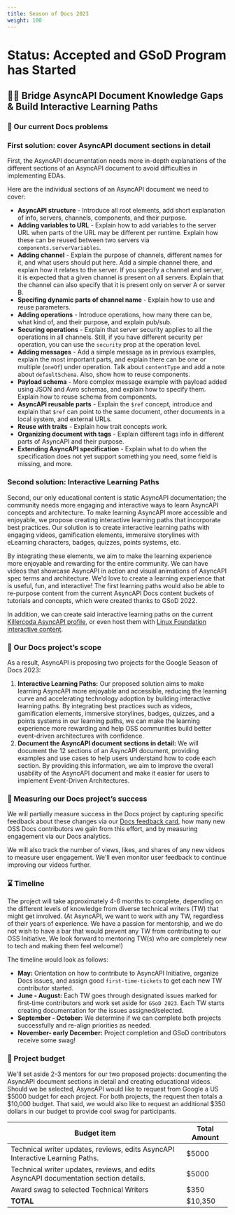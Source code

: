 ```yaml
---
title: Season of Docs 2023
weight: 100
---
```


# Status: Accepted and GSoD Program has Started

## 🙌🏾  Bridge AsyncAPI Document Knowledge Gaps & Build Interactive Learning Paths

### 🔎 Our current Docs problems
### First solution: cover AsyncAPI document sections in detail
First, the AsyncAPI documentation needs more in-depth explanations of the different sections of an AsyncAPI document to avoid difficulties in implementing EDAs. 

Here are the individual sections of an AsyncAPI document we need to cover:
- **AsyncAPI structure** - Introduce all root elements, add short explanation of info, servers, channels, components, and their purpose.
- **Adding variables to URL** - Explain how to add variables to the server URL when parts of the URL may be different per runtime. Explain how these can be reused between two servers via `components.serverVariables`.
- **Adding channel** - Explain the purpose of channels, different names for it, and what users should put here. Add a simple channel there, and explain how it relates to the server. If you specify a channel and server, it is expected that a given channel is present on all servers. Explain that the channel can also specify that it is present only on server A or server B.
- **Specifing dynamic parts of channel name** - Explain how to use and reuse parameters.
- **Adding operations** - Introduce operations, how many there can be, what kind of, and their purpose, and explain pub/sub.
- **Securing operations** - Explain that server security applies to all the operations in all channels. Still, if you have different security per operation, you can use the `security` prop at the operation level.
- **Adding messages** - Add a simple message as in previous examples, explain the most important parts, and explain there can be one or multiple (`oneOf`) under operation. Talk about `contentType` and add a note about `defaultSchema`. Also, show how to reuse components.
- **Payload schema** - More complex message example with payload added using JSON and Avro schemas, and explain how to specify them. Explain how to reuse schema from components.
- **AsyncAPI reusable parts** - Explain the `$ref` concept, introduce and explain that `$ref` can point to the same document, other documents in a local system, and external URLs.
- **Reuse with traits** - Explain how trait concepts work.
- **Organizing document with tags** - Explain different tags info in different parts of AsyncAPI and their purpose.
- **Extending AsyncAPI specification** - Explain what to do when the specification does not yet support something you need, some field is missing, and more.

### Second solution: Interactive Learning Paths
Second, our only educational content is static AsyncAPI documentation; the community needs more engaging and interactive ways to learn AsyncAPI concepts and architecture. To make learning AsyncAPI more accessible and enjoyable, we propose creating interactive learning paths that incorporate best practices. Our solution is to create interactive learning paths with engaging videos, gamification elements, immersive storylines with eLearning characters, badges, quizzes, points systems, etc.

By integrating these elements, we aim to make the learning experience more enjoyable and rewarding for the entire community. We can have videos that showcase AsyncAPI in action and visual animations of AsyncAPI spec terms and architecture. We'd love to create a  learning experience that is useful, fun, and interactive! The first learning paths would also be able to re-purpose content from the current AsyncAPI Docs content buckets of tutorials and concepts, which were created thanks to GSoD 2022. 

In addition, we can create said interactive learning paths on the current [Killercoda AsyncAPI profile](https://killercoda.com/asyncapi/), or even host them with [Linux Foundation interactive content](https://www.edx.org/school/linuxfoundationx). 


### 🎯 Our Docs project’s scope
As a result, AsyncAPI is proposing two projects for the Google Season of Docs 2023:
1. **Interactive Learning Paths:** Our proposed solution aims to make learning AsyncAPI more enjoyable and accessible, reducing the learning curve and accelerating technology adoption by building interactive learning paths. By integrating best practices such as videos, gamification elements, immersive storylines, badges, quizzes, and a points systems in our learning paths, we can make the learning experience more rewarding and help OSS communities build better event-driven architectures with confidence.
2. **Document the AsyncAPI document sections in detail:** We will document the 12 sections of an AsyncAPI document, providing examples and use cases to help users understand how to code each section. By providing this information, we aim to improve the overall usability of the AsyncAPI document and make it easier for users to implement Event-Driven Architectures.


### 📏 Measuring our Docs project’s success
We will partially measure success in the Docs project by capturing specific feedback about these changes via our [Docs feedback card](https://github.com/asyncapi/website/issues/453), how many new OSS Docs contributors we gain from this effort, and by measuring engagement via our Docs analytics. 

We will also track the number of views, likes, and shares of any new videos to measure user engagement. We'll even monitor user feedback to continue improving our videos further.


### ⌛ Timeline
The project will take approximately 4-6 months to complete, depending on the different levels of knowledge from diverse technical writers (TW) that might get involved. (At AsyncAPI, we want to work with any TW, regardless of their years of experience. We have a passion for mentorship, and we do not wish to have a bar that would prevent any TW from contributing to our OSS Initiative. We look forward to mentoring TW(s) who are completely new to tech and making them feel welcome!) 

The timeline would look as follows:
- **May:** Orientation on how to contribute to AsyncAPI Initiative, organize Docs issues, and assign good `first-time-tickets` to get each new TW contributor started. 
- **June - August:**	Each TW goes through designated issues marked for first-time contributors and work set aside for `GSoD 2023`. Each TW starts creating documentation for the issues assigned/selected. 
- **September - October:** We determine if we can complete both projects successfully and re-align priorities as needed.
- **November- early December:**	Project completion and GSoD contributors receive some swag! 


### 💸 Project budget
We'll set aside 2-3 mentors for our two proposed projects: documenting the AsyncAPI document sections in detail and creating educational videos. Should we be selected, AsyncAPI would like to request from Google a US $5000 budget for each project. For both projects, the request then totals a $10,000 budget. That said, we would also like to request an additional $350 dollars in our budget to provide cool swag for participants.

| **Budget item**                                                                                      | **Total Amount** |
|------------------------------------------------------------------------------------------------------|------------------|
| Technical writer updates, reviews, edits AsyncAPI Interactive Learning Paths.  | $5000            |
| Technical writer updates, reviews, and edits AsyncAPI documentation section details.  | $5000            |
| Award swag to selected Technical Writers  | $350            |
| **TOTAL**                 | $10,350            |
